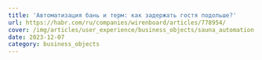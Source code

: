 ```yaml
---
title: 'Автоматизация бань и терм: как задержать гостя подольше?'
url: https://habr.com/ru/companies/wirenboard/articles/778954/
cover: /img/articles/user_experience/business_objects/sauna_automation.jpg
date: 2023-12-07
category: business_objects
---
```

